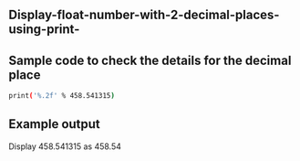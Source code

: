 ## Display-float-number-with-2-decimal-places-using-print-
## Sample code to check the details for the decimal place
```sh
print('%.2f' % 458.541315)
```
## Example output
Display 458.541315 as 458.54

